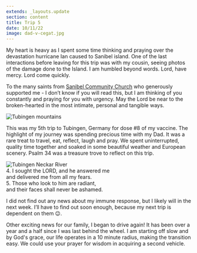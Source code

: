 ```yaml
---
extends: _layouts.update
section: content
title: Trip 5
date: 10/11/22
image: dad-v-cegat.jpg
---
```


My heart is heavy as I spent some time thinking and praying over the devastation hurricane Ian caused to Sanibel island. One of the last interactions before leaving for this trip was with my cousin, seeing photos of the damage done to the Island. I am humbled beyond words. Lord, have mercy. Lord come quickly.

To the many saints from <a href="https://sanibelchurch.com" class="text-yellow-500">Sanibel Community Church</a> who generously supported me - I don’t know if you will read this, but I am thinking of you constantly and praying for you with urgency. May the Lord be near to the broken-hearted in the most intimate, personal and tangible ways.

<img alt="Tubingen mountains" src="/assets/images/tubes-mountains.jpg" />

This was my 5th trip to Tubingen, Germany for dose #8 of my vaccine. The highlight of my journey was spending precious time with my Dad. It was a rare treat to travel, eat, reflect, laugh and pray. We spent uninterrupted, quality time together and soaked in some beautiful weather and European scenery. Psalm 34 was a treasure trove to reflect on this trip.

<img alt="Tubingen Neckar River" src="/assets/images/dad-cone-cup.jpg" />

<x-blockquote class="font-mono" cite="https://www.esv.org/Psalm+34:4-5" caption="Psalm 34:4-5">
    <div><span class="text-sm font-semibold">4.</span> I sought the LORD, and he answered me</div>
    <div class="ml-6">and delivered me from all my fears.</div>
    <div class="mt-4"><span class="text-sm font-semibold">5.</span> Those who look to him are radiant,</div>
    <div class="ml-6">and their faces shall never be ashamed.</div>
</x-blockquote>

I did not find out any news about my immune response, but I likely will in the next week. I’ll have to find out soon enough, because my next trip is dependent on them 😉.

Other exciting news for our family, I began to drive again! It has been over a year and a half since I was last behind the wheel. I am starting off slow and by God's grace, our life operates in a 10 minute radius, making the transition easy. We could use your prayer for wisdom in acquiring a second vehicle.
